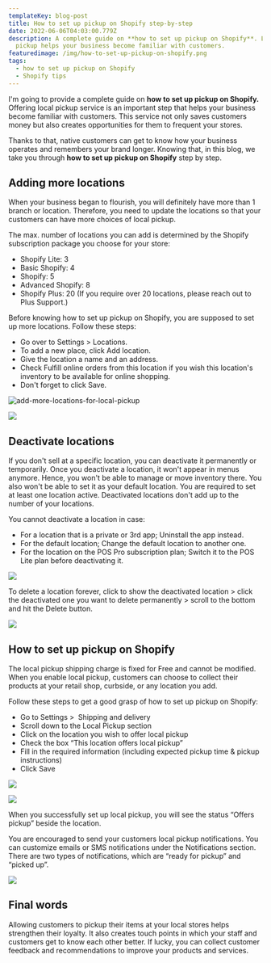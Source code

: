 ```yaml
---
templateKey: blog-post
title: How to set up pickup on Shopify step-by-step
date: 2022-06-06T04:03:00.779Z
description: A complete guide on **how to set up pickup on Shopify**. Local
  pickup helps your business become familiar with customers.
featuredimage: /img/how-to-set-up-pickup-on-shopify.png
tags:
  - how to set up pickup on Shopify
  - Shopify tips
---
```

<!--StartFragment-->

I'm going to provide a complete guide on **how to set up pickup on Shopify.** Offering local pickup service is an important step that helps your business become familiar with customers. This service not only saves customers money but also creates opportunities for them to frequent your stores.

Thanks to that, native customers can get to know how your business operates and remembers your brand longer. Knowing that, in this blog, we take you through **how to set up pickup on Shopify** step by step.

## Adding more locations

When your business began to flourish, you will definitely have more than 1 branch or location. Therefore, you need to update the locations so that your customers can have more choices of local pickup.

The max. number of locations you can add is determined by the Shopify subscription package you choose for your store:

* Shopify Lite: 3
* Basic Shopify: 4
* Shopify: 5
* Advanced Shopify: 8
* Shopify Plus: 20 (If you require over 20 locations, please reach out to Plus Support.)

Before knowing how to set up pickup on Shopify, you are supposed to set up more locations. Follow these steps:

* Go over to Settings > Locations.
* To add a new place, click Add location.
* Give the location a name and an address.
* Check Fulfill online orders from this location if you wish this location's inventory to be available for online shopping.
* Don't forget to click Save.

![add-more-locations-for-local-pickup](/img/add-more-locations-for-local-pickup.png "add more locations for local pickup")

![](/img/give-info-about-a-new-location.png)

## Deactivate locations

If you don't sell at a specific location, you can deactivate it permanently or temporarily. Once you deactivate a location, it won't appear in menus anymore. Hence, you won't be able to manage or move inventory there. You also won't be able to set it as your default location. You are required to set at least one location active. Deactivated locations don't add up to the number of your locations.

You cannot deactivate a location in case:

* For a location that is a private or 3rd app; Uninstall the app instead.
* For the default location; Change the default location to another one.
* For the location on the POS Pro subscription plan; Switch it to the POS Lite plan before deactivating it.

![](/img/deactivate-location.png)

To delete a location forever, click to show the deactivated location > click the deactivated one you want to delete permanently > scroll to the bottom and hit the Delete button.

![](/img/delete-location-permanently.png)

## How to set up pickup on Shopify

The local pickup shipping charge is fixed for Free and cannot be modified. When you enable local pickup, customers can choose to collect their products at your retail shop, curbside, or any location you add. 

Follow these steps to get a good grasp of how to set up pickup on Shopify:

* Go to Settings >  Shipping and delivery
* Scroll down to the Local Pickup section
* Click on the location you wish to offer local pickup
* Check the box “This location offers local pickup”
* Fill in the required information (including expected pickup time & pickup instructions)
* Click Save

![](/img/choose-the-location-for-local-pickup.png)

![](/img/this-location-offers-local-pickup.png)

When you successfully set up local pickup, you will see the status “Offers pickup” beside the location.

You are encouraged to send your customers local pickup notifications. You can customize emails or SMS notifications under the Notifications section. There are two types of notifications, which are “ready for pickup” and “picked up”.

![](/img/local-pickup-notifications.png)

## Final words

Allowing customers to pickup their items at your local stores helps strengthen their loyalty. It also creates touch points in which your staff and customers get to know each other better. If lucky, you can collect customer feedback and recommendations to improve your products and services.



<!--EndFragment-->